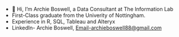 - 👋 Hi, I’m Archie Boswell, a Data Consultant at The Information Lab
- First-Class graduate from the Univerity of Nottingham.
- Experience in R, SQL, Tableau and Alteryx
- LinkedIn- Archie Boswell, Email-archieboswell88@gmail.com
